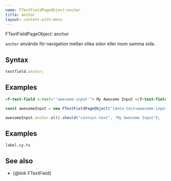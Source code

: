 ```yaml
---
name: FTextFieldPageObject:anchor
title: anchor
layout: content-with-menu
---
```


FTextFieldPageObject: anchor

`anchor` används för navigation mellan olika sidor eller inom samma sida.

## Syntax

```ts
textfield.anchor;
```

## Examples

```html static
<f-text-field v-test="'awesome-input'"> My Awesome Input </f-text-field>
```

```ts
const awesomeInput = new FTextFieldPageObject("[data-test=awesome-input]");

awesomeInput.anchor.el().should("contain.text", "My Awesome Input");
```

## Examples

```import
label.cy.ts
```

## See also

-   {@link FTextField}
